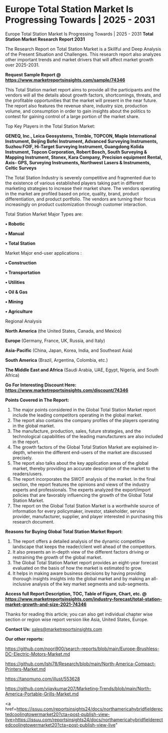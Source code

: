 # Europe Total Station Market Is Progressing Towards | 2025 - 2031
Europe Total Station Market Is Progressing Towards | 2025 - 2031
<strong>Total Station Market Research Report 2031</strong>

The Research Report on Total Station Market is a Skillful and Deep Analysis of the Present Situation and Challenges. This research report also analyzes other important trends and market drivers that will affect market growth over 2025-2031.

<strong>Request Sample Report @ <a href=https://www.marketreportsinsights.com/sample/74346>https://www.marketreportsinsights.com/sample/74346</a></strong>

This Total Station market report aims to provide all the participants and the vendors will all the details about growth factors, shortcomings, threats, and the profitable opportunities that the market will present in the near future. The report also features the revenue share, industry size, production volume, and consumption in order to gain insights about the politics to contest for gaining control of a large portion of the market share.

Top Key Players in the Total Station Market:

<strong>GENEQ, Inc., Leica Geosystems, Trimble, TOPCON, Maple International Instrument, Beijing Bofei Instrument, Advanced Surveying Instruments, Suzhou FOIF, Hi-Target Surveying Instrument, Guangdong Kolida Instrument, Topcon Corporation, Robert Bosch, South Surveying & Mapping Instrument, Stonex, Kara Company, Precision equipment Rental, Axis- GPS, Surveying Instruments, Northwest Lasers & Instruments, Celtic Surveys</strong>

The Total Station Industry is severely competitive and fragmented due to the existence of various established players taking part in different marketing strategies to increase their market share. The vendors operating in the market are profiled based on price, quality, brand, product differentiation, and product portfolio. The vendors are turning their focus increasingly on product customization through customer interaction.

Total Station Market Major Types are:

<strong>• Robotic

• Manual

• Total Station</strong>

Market Major end-user applications :

<strong>• Construction

• Transportation

• Utilities

• Oil & Gas

• Mining

• Agriculture</strong>

Regional Analysis

</u><strong><b>North America</b></strong> (the United States, Canada, and Mexico)

<strong><b>Europe </b></strong>(Germany, France, UK, Russia, and Italy)

<strong><b>Asia-Pacific</b></strong> (China, Japan, Korea, India, and Southeast Asia)

<strong><b>South America</b></strong> (Brazil, Argentina, Colombia, etc.)

<strong><b>The Middle East and Africa</b></strong> (Saudi Arabia, UAE, Egypt, Nigeria, and South Africa)

<strong>Go For Interesting Discount Here: <a href=https://www.marketreportsinsights.com/discount/74346>https://www.marketreportsinsights.com/discount/74346</a></strong>

<strong>Points Covered in The Report:</strong>
<ol>
  <li>The major points considered in the Global Total Station Market report include the leading competitors operating in the global market.</li>
  <li>The report also contains the company profiles of the players operating in the global market.</li>
  <li>The manufacture, production, sales, future strategies, and the technological capabilities of the leading manufacturers are also included in the report.</li>
  <li>The growth factors of the Global Total Station Market are explained in-depth, wherein the different end-users of the market are discussed precisely.</li>
  <li>The report also talks about the key application areas of the global market, thereby providing an accurate description of the market to the readers/users.</li>
  <li>The report incorporates the SWOT analysis of the market. In the final section, the report features the opinions and views of the industry experts and professionals. The experts analyzed the export/import policies that are favorably influencing the growth of the Global Total Station Market.</li>
  <li>The report on the Global Total Station Market is a worthwhile source of information for every policymaker, investor, stakeholder, service provider, manufacturer, supplier, and player interested in purchasing this research document.</li>
</ol>
<strong>Reasons for Buying Global Total Station Market Report:</strong>

<ol>
  <li>The report offers a detailed analysis of the dynamic competitive landscape that keeps the reader/client well ahead of the competitors.</li>
  <li>It also presents an in-depth view of the different factors driving or restraining the growth of the global market.</li>
  <li>The Global Total Station Market report provides an eight-year forecast evaluated on the basis of how the market is estimated to grow.</li>
  <li>It helps in making aware business decisions by having providing thorough insights insights into the global market and by making an all-inclusive analysis of the key market segments and sub-segments.</li>
</ol>
<strong>Access full Report Description, TOC, Table of Figure, Chart, etc. @ <a href=https://www.marketreportsinsights.com/industry-forecast/total-station-market-growth-and-size-2021-74346>https://www.marketreportsinsights.com/industry-forecast/total-station-market-growth-and-size-2021-74346</a></strong>


Thanks for reading this article; you can also get individual chapter wise section or region wise report version like Asia, United States, Europe.

<strong>Contact Us:</strong>
sales@marketreportsinsights.com

<strong>Our other reports:</strong>

<a href=https://github.com/noori900/search-reports/blob/main/Europe-Brushless-DC-Electric-Motors-Market.md>https://github.com/noori900/search-reports/blob/main/Europe-Brushless-DC-Electric-Motors-Market.md</a>

<a href=https://github.com/Ishi78/Research/blob/main/North-America-Compact-Printers-Market.md>https://github.com/Ishi78/Research/blob/main/North-America-Compact-Printers-Market.md</a>

<a href=https://tanomuno.com/illust/553628>https://tanomuno.com/illust/553628</a>

<a href=https://github.com/vijaykumar207/Marketing-Trends/blob/main/North-America-Portable-Grills-Market.md>https://github.com/vijaykumar207/Marketing-Trends/blob/main/North-America-Portable-Grills-Market.md</a>

<a href=https://issuu.com/reportsinsights24/docs/northamericahybridfielderectedcoolingtowermarket20?cta=post-publish-view-live>https://issuu.com/reportsinsights24/docs/northamericahybridfielderectedcoolingtowermarket20?cta=post-publish-view-live</a>"
